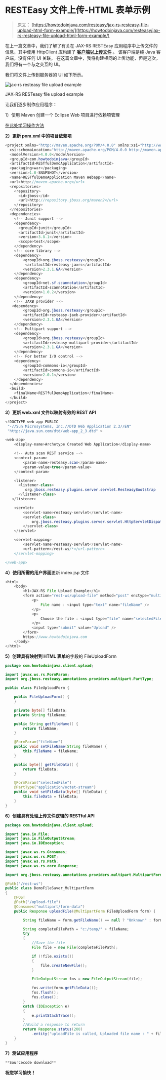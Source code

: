 # RESTEasy 文件上传-HTML 表单示例

> 原文： [https://howtodoinjava.com/resteasy/jax-rs-resteasy-file-upload-html-form-example/](https://howtodoinjava.com/resteasy/jax-rs-resteasy-file-upload-html-form-example/)

在上一篇文章中，我们了解了有关在 JAX-RS RESTEasy 应用程序中上传文件的信息，其中使用 HttpClient 库构建了 [**客户端以上传文件**](//howtodoinjava.com/resteasy/jax-rs-resteasy-file-upload-httpclient-example/ "JAX-RS RESTEasy file upload + httpclient example") 。 该客户端是纯 Java 客户端，没有任何 UI 关联。 在这篇文章中，我将构建相同的上传功能，但是这次，我们将有一个与之交互的 UI。

我们将文件上传到服务器的 UI 如下所示。

![jax-rs resteasy file upload example](img/17707ab3ba3b0c318f5afee540fe67b7.png)

JAX-RS RESTeasy file upload example



让我们逐步制作应用程序：

1）使用 Maven 创建一个 Eclipse Web 项目进行依赖项管理

[在此处学习操作方法](//howtodoinjava.com/maven/ "Maven Tutorials")

**2）更新 pom.xml 中的项目依赖项**

```java
<project xmlns="http://maven.apache.org/POM/4.0.0" xmlns:xsi="http://www.w3.org/2001/XMLSchema-instance"
  xsi:schemaLocation="http://maven.apache.org/POM/4.0.0 http://maven.apache.org/maven-v4_0_0.xsd">
  <modelVersion>4.0.0</modelVersion>
  <groupId>com.howtodoinjava</groupId>
  <artifactId>RESTfulDemoApplication</artifactId>
  <packaging>war</packaging>
  <version>1.0-SNAPSHOT</version>
  <name>RESTfulDemoApplication Maven Webapp</name>
  <url>http://maven.apache.org</url>
  <repositories>
   	<repository>
      <id>jboss</id>
      <url>http://repository.jboss.org/maven2</url>
   	</repository>
  </repositories>
  <dependencies>
  	<!-- Junit support -->
    <dependency>
      <groupId>junit</groupId>
      <artifactId>junit</artifactId>
      <version>3.8.1</version>
      <scope>test</scope>
    </dependency>
    <!-- core library -->
	<dependency>
		<groupId>org.jboss.resteasy</groupId>
		 <artifactId>resteasy-jaxrs</artifactId>
		<version>2.3.1.GA</version>
	</dependency>
	<dependency>
		<groupId>net.sf.scannotation</groupId>
		<artifactId>scannotation</artifactId>
		<version>1.0.2</version>
	</dependency>
	<!-- JAXB provider -->
   <dependency>
		<groupId>org.jboss.resteasy</groupId>
		<artifactId>resteasy-jaxb-provider</artifactId>
		<version>2.3.1.GA</version>
	</dependency>	
	<!-- Multipart support -->
	<dependency>
		<groupId>org.jboss.resteasy</groupId>
		<artifactId>resteasy-multipart-provider</artifactId>
		<version>2.3.1.GA</version>
	</dependency>
	<!-- For better I/O control -->
	<dependency>
		<groupId>commons-io</groupId>
		<artifactId>commons-io</artifactId>
		<version>2.0.1</version>
	</dependency>
  </dependencies>
  <build>
    <finalName>RESTfulDemoApplication</finalName>
  </build>
</project>

```

**3）更新 web.xml 文件以映射有效的 REST API**

```java
<!DOCTYPE web-app PUBLIC
 "-//Sun Microsystems, Inc.//DTD Web Application 2.3//EN"
 "http://java.sun.com/dtd/web-app_2_3.dtd" >

<web-app>
  	<display-name>Archetype Created Web Application</display-name>

  	<!-- Auto scan REST service -->
	<context-param>
		<param-name>resteasy.scan</param-name>
		<param-value>true</param-value>
	</context-param>

	<listener>
      <listener-class>
         org.jboss.resteasy.plugins.server.servlet.ResteasyBootstrap
      </listener-class>
   </listener>

	<servlet>
		<servlet-name>resteasy-servlet</servlet-name>
		<servlet-class>
			org.jboss.resteasy.plugins.server.servlet.HttpServletDispatcher
		</servlet-class>
	</servlet>

	<servlet-mapping>
		<servlet-name>resteasy-servlet</servlet-name>
		<url-pattern>/rest-ws/*</url-pattern>
	</servlet-mapping>

</web-app>

```

**4）使用所需的用户界面**更新 index.jsp 文件

```java
<html>
	<body>
		<h1>JAX-RS File Upload Example</h1>
		<form action="rest-ws/upload-file" method="post" enctype="multipart/form-data">
			<p>
				File name : <input type="text" name="fileName" />
			</p>
			<p>
				Choose the file : <input type="file" name="selectedFile" />
			</p>
			<input type="submit" value="Upload" />
		</form>
		https://www.howtodoinjava.com
	</body>
</html>

```

**5）创建具有映射到 HTML 表单**的字段的 FileUploadForm

```java
package com.howtodoinjava.client.upload;

import javax.ws.rs.FormParam;
import org.jboss.resteasy.annotations.providers.multipart.PartType;

public class FileUploadForm {

	public FileUploadForm() {
	}

	private byte[] fileData;
	private String fileName;

	public String getFileName() {
		return fileName;
	}

	@FormParam("fileName")
	public void setFileName(String fileName) {
		this.fileName = fileName;
	}

	public byte[] getFileData() {
		return fileData;
	}

	@FormParam("selectedFile")
	@PartType("application/octet-stream")
	public void setFileData(byte[] fileData) {
		this.fileData = fileData;
	}
}

```

**6）创建具有处理上传文件逻辑的 RESTful API**

```java
package com.howtodoinjava.client.upload;

import java.io.File;
import java.io.FileOutputStream;
import java.io.IOException;

import javax.ws.rs.Consumes;
import javax.ws.rs.POST;
import javax.ws.rs.Path;
import javax.ws.rs.core.Response;

import org.jboss.resteasy.annotations.providers.multipart.MultipartForm;

@Path("/rest-ws")
public class DemoFileSaver_MultipartForm 
{
	@POST
	@Path("/upload-file")
	@Consumes("multipart/form-data")
	public Response uploadFile(@MultipartForm FileUploadForm form) {

		String fileName = form.getFileName() == null ? "Unknown" : form.getFileName() ;

		String completeFilePath = "c:/temp/" + fileName;
		try 
		{
			//Save the file
			File file = new File(completeFilePath);

			if (!file.exists()) 
			{
				file.createNewFile();
			}

			FileOutputStream fos = new FileOutputStream(file);

			fos.write(form.getFileData());
			fos.flush();
			fos.close();
		} 
		catch (IOException e)
		{
			e.printStackTrace();
		}
		//Build a response to return
		return Response.status(200)
		    .entity("uploadFile is called, Uploaded file name : " + fileName).build();
	}
}	

```

**7）测试应用程序**

```java
**Sourcecode download**
```

**祝您学习愉快！**